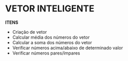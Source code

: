 <h1><b>VETOR INTELIGENTE</b></h1>

<b>ITENS</b>
- Criação de vetor
- Calcular média dos números do vetor
- Calcular a soma dos números do vetor
- Verificar números acima/abaixo de determinado valor
- Verificar números pares/ímpares
